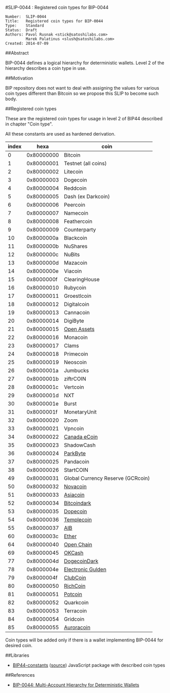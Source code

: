 #SLIP-0044 : Registered coin types for BIP-0044

```
Number:  SLIP-0044
Title:   Registered coin types for BIP-0044
Type:    Standard
Status:  Draft
Authors: Pavol Rusnak <stick@satoshilabs.com>
         Marek Palatinus <slush@satoshilabs.com>
Created: 2014-07-09
```

##Abstract

BIP-0044 defines a logical hierarchy for deterministic wallets.
Level 2 of the hierarchy describes a coin type in use.

##Motivation

BIP repository does not want to deal with assigning the values for various
coin types different than Bitcoin so we propose this SLIP to become such body.

##Registered coin types

These are the registered coin types for usage in level 2 of BIP44 described in chapter "Coin type".

All these constants are used as hardened derivation.

index | hexa       | coin
------|------------|-----------------------------------
    0 | 0x80000000 | Bitcoin
    1 | 0x80000001 | Testnet (all coins)
    2 | 0x80000002 | Litecoin
    3 | 0x80000003 | Dogecoin
    4 | 0x80000004 | Reddcoin
    5 | 0x80000005 | Dash (ex Darkcoin)
    6 | 0x80000006 | Peercoin
    7 | 0x80000007 | Namecoin
    8 | 0x80000008 | Feathercoin
    9 | 0x80000009 | Counterparty
   10 | 0x8000000a | Blackcoin
   11 | 0x8000000b | NuShares
   12 | 0x8000000c | NuBits
   13 | 0x8000000d | Mazacoin
   14 | 0x8000000e | Viacoin
   15 | 0x8000000f | ClearingHouse
   16 | 0x80000010 | Rubycoin
   17 | 0x80000011 | Groestlcoin
   18 | 0x80000012 | Digitalcoin
   19 | 0x80000013 | Cannacoin
   20 | 0x80000014 | DigiByte
   21 | 0x80000015 | [Open Assets](https://github.com/OpenAssets/open-assets-protocol)
   22 | 0x80000016 | Monacoin
   23 | 0x80000017 | Clams
   24 | 0x80000018 | Primecoin
   25 | 0x80000019 | Neoscoin
   26 | 0x8000001a | Jumbucks
   27 | 0x8000001b | ziftrCOIN
   28 | 0x8000001c | Vertcoin
   29 | 0x8000001d | NXT
   30 | 0x8000001e | Burst
   31 | 0x8000001f | MonetaryUnit
   32 | 0x80000020 | Zoom
   33 | 0x80000021 | Vpncoin
   34 | 0x80000022 | [Canada eCoin](https://github.com/Canada-eCoin/)
   35 | 0x80000023 | ShadowCash
   36 | 0x80000024 | [ParkByte](https://github.com/parkbyte/)
   37 | 0x80000025 | Pandacoin
   38 | 0x80000026 | StartCOIN
   49 | 0x80000031 | Global Currency Reserve (GCRcoin)
   50 | 0x80000032 | [Novacoin](https://github.com/novacoin-project/novacoin)
   51 | 0x80000033 | [Asiacoin](https://github.com/AsiaCoin/AsiaCoinFix)
   52 | 0x80000034 | [Bitcoindark](https://github.com/jl777/btcd)
   53 | 0x80000035 | [Dopecoin](https://github.com/dopecoin-dev/DopeCoinV3)
   54 | 0x80000036 | [Templecoin](https://github.com/9cat/templecoin)
   55 | 0x80000037 | [AIB](https://github.com/iobond/aib)
   60 | 0x8000003c | [Ether](https://ethereum.org/ether)
   64 | 0x80000040 | [Open Chain](https://github.com/openchain/)
   69 | 0x80000045 | [OKCash](https://github.com/okcashpro/)
   77 | 0x8000004d | [DogecoinDark](https://github.com/doged/)
   78 | 0x8000004e | [Electronic Gulden](https://egulden.org/)
   79 | 0x8000004f | [ClubCoin](https://clubcoin.co/)
   80 | 0x80000050 | [RichCoin](https://richcoin.us/)
   81 | 0x80000051 | [Potcoin](http://potcoin.com/)
   82 | 0x80000052 | Quarkcoin
   83 | 0x80000053 | Terracoin
   84 | 0x80000054 | Gridcoin
   85 | 0x80000055 | [Auroracoin](http://auroracoin.is/)

Coin types will be added only if there is a wallet implementing BIP-0044 for desired coin.

##Libraries

* [BIP44-constants](https://www.npmjs.com/package/bip44-constants) ([source](http://github.com/bitcoinjs/bip44-constants)) JavaScript package with described coin types

##References

- [BIP-0044: Multi-Account Hierarchy for Deterministic Wallets](https://github.com/bitcoin/bips/blob/master/bip-0044.mediawiki)
